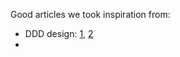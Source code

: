 
Good articles we took inspiration from:

- DDD design: [1](https://gist.github.com/AhmedHelalAhmed/3de674b2648a4ee0281515d58bf0c20f), [2](https://jeroeng.dev/blog/laravel-ddd-structures)
- 
